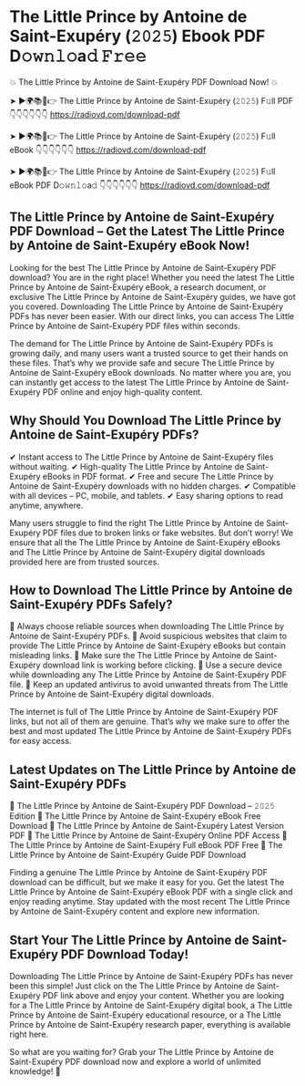 # The Little Prince by Antoine de Saint-Exupéry (𝟸𝟶𝟸𝟻) Ebook PDF D𝚘𝚠𝚗𝚕𝚘a𝚍 𝙵𝚛𝚎𝚎

💥 The Little Prince by Antoine de Saint-Exupéry PDF Download Now! 💥

➤ ►🌍📚📱👉 The Little Prince by Antoine de Saint-Exupéry (𝟸𝟶𝟸𝟻) F𝚞ll PDF 👇👇👇👇👇👇
https://radiovd.com/download-pdf

➤ ►🌍📚📱👉 The Little Prince by Antoine de Saint-Exupéry (𝟸𝟶𝟸𝟻) F𝚞ll eBook 👇👇👇👇👇👇
https://radiovd.com/download-pdf

➤ ►🌍📚📱👉 The Little Prince by Antoine de Saint-Exupéry (𝟸𝟶𝟸𝟻) F𝚞ll eBook PDF D𝚘𝚠𝚗𝚕𝚘a𝚍 👇👇👇👇👇👇
https://radiovd.com/download-pdf

## The Little Prince by Antoine de Saint-Exupéry PDF Download – Get the Latest The Little Prince by Antoine de Saint-Exupéry eBook Now!

Looking for the best The Little Prince by Antoine de Saint-Exupéry PDF download? You are in the right place! Whether you need the latest The Little Prince by Antoine de Saint-Exupéry eBook, a research document, or exclusive The Little Prince by Antoine de Saint-Exupéry guides, we have got you covered. Downloading The Little Prince by Antoine de Saint-Exupéry PDFs has never been easier. With our direct links, you can access The Little Prince by Antoine de Saint-Exupéry PDF files within seconds.

The demand for The Little Prince by Antoine de Saint-Exupéry PDFs is growing daily, and many users want a trusted source to get their hands on these files. That’s why we provide safe and secure The Little Prince by Antoine de Saint-Exupéry eBook downloads. No matter where you are, you can instantly get access to the latest The Little Prince by Antoine de Saint-Exupéry PDF online and enjoy high-quality content.

## Why Should You Download The Little Prince by Antoine de Saint-Exupéry PDFs?

✔ Instant access to The Little Prince by Antoine de Saint-Exupéry files without waiting.
✔ High-quality The Little Prince by Antoine de Saint-Exupéry eBooks in PDF format.
✔ Free and secure The Little Prince by Antoine de Saint-Exupéry downloads with no hidden charges.
✔ Compatible with all devices – PC, mobile, and tablets.
✔ Easy sharing options to read anytime, anywhere.

Many users struggle to find the right The Little Prince by Antoine de Saint-Exupéry PDF files due to broken links or fake websites. But don’t worry! We ensure that all the The Little Prince by Antoine de Saint-Exupéry eBooks and The Little Prince by Antoine de Saint-Exupéry digital downloads provided here are from trusted sources.

## How to Download The Little Prince by Antoine de Saint-Exupéry PDFs Safely?

📌 Always choose reliable sources when downloading The Little Prince by Antoine de Saint-Exupéry PDFs.
📌 Avoid suspicious websites that claim to provide The Little Prince by Antoine de Saint-Exupéry eBooks but contain misleading links.
📌 Make sure the The Little Prince by Antoine de Saint-Exupéry download link is working before clicking.
📌 Use a secure device while downloading any The Little Prince by Antoine de Saint-Exupéry PDF file.
📌 Keep an updated antivirus to avoid unwanted threats from The Little Prince by Antoine de Saint-Exupéry digital downloads.

The internet is full of The Little Prince by Antoine de Saint-Exupéry PDF links, but not all of them are genuine. That’s why we make sure to offer the best and most updated The Little Prince by Antoine de Saint-Exupéry PDFs for easy access.

## Latest Updates on The Little Prince by Antoine de Saint-Exupéry PDFs

🔹 The Little Prince by Antoine de Saint-Exupéry PDF Download – 𝟸𝟶𝟸𝟻 Edition
🔹 The Little Prince by Antoine de Saint-Exupéry eBook Free Download
🔹 The Little Prince by Antoine de Saint-Exupéry Latest Version PDF
🔹 The Little Prince by Antoine de Saint-Exupéry Online PDF Access
🔹 The Little Prince by Antoine de Saint-Exupéry Full eBook PDF Free
🔹 The Little Prince by Antoine de Saint-Exupéry Guide PDF Download

Finding a genuine The Little Prince by Antoine de Saint-Exupéry PDF download can be difficult, but we make it easy for you. Get the latest The Little Prince by Antoine de Saint-Exupéry eBook PDF with a single click and enjoy reading anytime. Stay updated with the most recent The Little Prince by Antoine de Saint-Exupéry content and explore new information.

## Start Your The Little Prince by Antoine de Saint-Exupéry PDF Download Today!

Downloading The Little Prince by Antoine de Saint-Exupéry PDFs has never been this simple! Just click on the The Little Prince by Antoine de Saint-Exupéry PDF link above and enjoy your content. Whether you are looking for a The Little Prince by Antoine de Saint-Exupéry digital book, a The Little Prince by Antoine de Saint-Exupéry educational resource, or a The Little Prince by Antoine de Saint-Exupéry research paper, everything is available right here.

So what are you waiting for? Grab your The Little Prince by Antoine de Saint-Exupéry PDF download now and explore a world of unlimited knowledge! 🚀